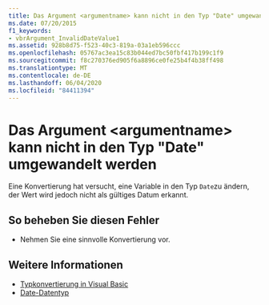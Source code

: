 ```yaml
---
title: Das Argument <argumentname> kann nicht in den Typ "Date" umgewandelt werden
ms.date: 07/20/2015
f1_keywords:
- vbrArgument_InvalidDateValue1
ms.assetid: 928b8d75-f523-40c3-819a-03a1eb596ccc
ms.openlocfilehash: 05767ac3ea15c83b044ed7bc50fbf417b199c1f9
ms.sourcegitcommit: f8c270376ed905f6a8896ce0fe25b4f4b38ff498
ms.translationtype: MT
ms.contentlocale: de-DE
ms.lasthandoff: 06/04/2020
ms.locfileid: "84411394"
---
```

# <a name="argument-argumentname-cannot-be-converted-to-type-date"></a>Das Argument \<argumentname> kann nicht in den Typ "Date" umgewandelt werden
Eine Konvertierung hat versucht, eine Variable in den Typ `Date`zu ändern, der Wert wird jedoch nicht als gültiges Datum erkannt.  
  
## <a name="to-correct-this-error"></a>So beheben Sie diesen Fehler  
  
- Nehmen Sie eine sinnvolle Konvertierung vor.  
  
## <a name="see-also"></a>Weitere Informationen

- [Typkonvertierung in Visual Basic](../programming-guide/language-features/data-types/type-conversions.md)
- [Date-Datentyp](../language-reference/data-types/date-data-type.md)

